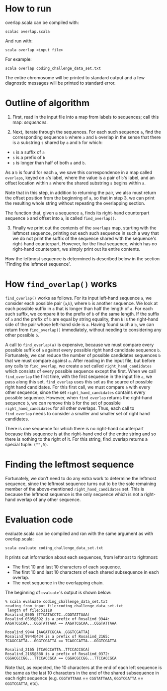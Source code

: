 # How to run

overlap.scala can be compiled with:

    scalac overlap.scala

And run with:

    scala overlap <input file>

For example:

    scala overlap coding_challenge_data_set.txt

The entire chromosome will be printed to standard output and a few
diagnostic messages will be printed to standard error.

# Outline of algorithm

1. First, read in the input file into a map from
labels to sequences; call this map: _sequences_.

2. Next, iterate through the sequences. For each such sequence `a`,
find the corresponding sequence `b` where `a` and `b` overlap in the
sense that there is a substring `s` shared by `a` and `b` for which:

- `s` is a suffix of `a`
- `s` is a prefix of `b`
- `s` is longer than half of both `a` and `b`.

As a `b` is found for each `a`, we save this correspondence in a map
called `overlaps`, keyed on `a`'s label, where the value is a pair of
`b`'s label, and an offset location within `a` where the shared
substring `s` begins within `a`.

Note that in this step, in addition to returning the pair, we also
must return the offset position from the beginning of `a`, so
that in step 3, we can print the resulting whole string without
repeating the overlapping section.

The function that, given a sequence `a`, finds its right-hand
counterpart sequence `b` and offset into `a`, is called
`find_overlap()`.

3. Finally we print out the contents of the `overlaps` map, starting
with the leftmost sequence, printing out each such sequence in such a
way that we do not print the suffix of the sequence shared with the
sequence's right-hand counterpart. However, for the final sequence,
which has no right-hand counterpart, we simply print out its entire
contents.

How the leftmost sequence is determined is described below in the
section 'Finding the leftmost sequence'.

# How `find_overlap()` works

`find_overlap()` works as follows. For its input left-hand sequence `a`,
we consider each possible pair (`a`,`b`), where `b` is another
sequence. We look at each possible suffix in `a` that is longer than
half the length of `a`. For each such suffix, we compare it to the
prefix of `b` of the same length. If the suffix of `a` and the prefix
of `b` are equal by string equality, then `b` is the right-hand side
of the pair whose left-hand side is `a`. Having found such a `b`, we
can return from `find_overlap()` immediately, without needing to
considering any other possible `b`.

A call to `find_overlap(a)` is expensive, because we must compare
every possible suffix of `a` against every possible right hand
candidate sequence `b`. Fortunately, we can reduce the number of
possible candidates sequences `b` that we must compare against
`a`. After reading in the input file, but before any calls to
`find_overlap`, we create a set called `right_hand_candidates` which
consists of every possible sequence except the first. When we call
`find_overlap` the first time, with the first sequence in the input
file `a`, we pass along this set. `find_overlap` uses this set as the
source of possible right hand candidates. For this first call, we must
compare `a` with every other sequence, since the set
`right_hand_candidates` contains every possible sequence. However,
when `find_overlap` returns the right-hand sequence `b`, we can remove
this `b` for the set of possible `right_hand_candidates` for all other
overlaps. Thus, each call to `find_overlap` needs to consider a
smaller and smaller set of right hand candidates.

There is one sequence for which there is no right-hand counterpart
because this sequence is at the right-hand end of the entire string
and so there is nothing to the right of it. For this string,
find_overlap returns a special tuple: `("",0)`.

# Finding the leftmost sequence

Fortunately, we don't need to do any extra work to determine the
leftmost sequence, since the leftmost sequence turns out to be the
sole remaining member of the above-mentioned `right_hand_candidates`
set. This is because the leftmost sequence is the only sequence which
is not a right-hand overlap of any other sequence.

# Evaluation code

evaluate.scala can be compiled and ran with the same argument as with overlap.scala:

    scala evaluate coding_challenge_data_set.txt

It prints out information about each sequences, from leftmost to
rightmost:

- The first 10 and last 10 characters of each sequence.
- The first 10 and last 10 characters of each shared subsequence in each overlap.
- The next sequence in the overlapping chain.

The beginning of `evaluate`'s output is shown below:

```
% scala evaluate coding_challenge_data_set.txt
reading from input file:coding_challenge_data_set.txt
 length of file:51118
Rosalind_0505 [TTCATACCTC..CGGTATTAAA]
Rosalind_0505@392 is a prefix of Rosalind_9944: AAGATCGCAA...CGGTATTAAA == AAGATCGCAA...CGGTATTAAA

Rosalind_9944 [AAGATCGCAA..GGGTCGATTA]
Rosalind_9944@434 is a prefix of Rosalind_2165: TCAGCCATTA...GGGTCGATTA == TCAGCCATTA...GGGTCGATTA

Rosalind_2165 [TCAGCCATTA..TTCCACCGCA]
Rosalind_2165@388 is a prefix of Rosalind_0372: CGGACGCCGG...TTCCACCGCA == CGGACGCCGG...TTCCACCGCA
```

Note that, as expected, the 10 characters at the end of each left
sequence is the same as the last 10 characters in the end of the
shared subsequence in each right sequence (e.g. `CGGTATTAAA` ==
`CGGTATTAAA`, `GGGTCGATTA` == `GGGTCGATTA`, etc).

